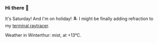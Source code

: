 ### Hi there :wave:

It's Saturday! And I'm on holiday! :desert_island: I might be finally adding refraction to my [terminal raytracer](https://github.com/bewuethr/bash-raytracer).

Weather in Winterthur: mist, at +13°C.
